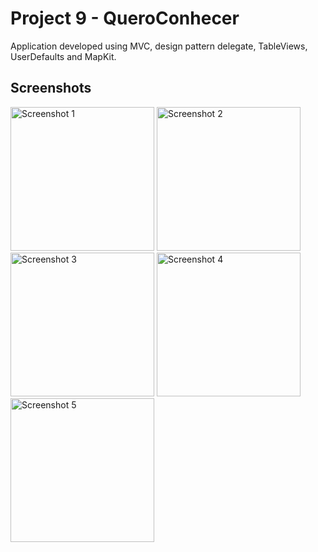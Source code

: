 # Project 9 - QueroConhecer

Application developed using MVC, design pattern delegate, TableViews, UserDefaults and MapKit.

## Screenshots

<img width="230" alt="Screenshot 1" src="https://github.com/luanmarcosdev/eric-swift-course/assets/128191866/12fa4df1-b864-45d9-9b23-d18093b9c366">
<img width="230" alt="Screenshot 2" src="https://github.com/luanmarcosdev/eric-swift-course/assets/128191866/e2934f30-71a8-4298-b839-d466eeea182c">
<img width="230" alt="Screenshot 3" src="https://github.com/luanmarcosdev/eric-swift-course/assets/128191866/ee7062af-2aa0-4533-bf75-52ffc33d300c">
<img width="230" alt="Screenshot 4" src="https://github.com/luanmarcosdev/eric-swift-course/assets/128191866/f8efeb7f-aaa3-4294-9d84-d471a237a8c0">
<img width="230" alt="Screenshot 5" src="https://github.com/luanmarcosdev/eric-swift-course/assets/128191866/30f7529e-e89a-41b5-95c0-661058578bec">
